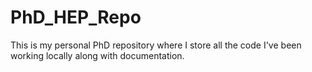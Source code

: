 # PhD_HEP_Repo
This is my personal PhD repository where I store all the code I've been working locally along with documentation.
